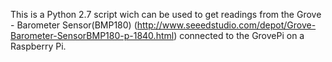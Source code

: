 This is a Python 2.7 script wich can be used to get readings from the Grove - Barometer Sensor(BMP180) (http://www.seeedstudio.com/depot/Grove-Barometer-SensorBMP180-p-1840.html) connected to the GrovePi on a Raspberry Pi.
